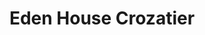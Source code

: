 ---
title: "Eden House Crozatier"
url: /montigny-les-cormeilles/eden-house-crozatier/
shop: Kleidung
---